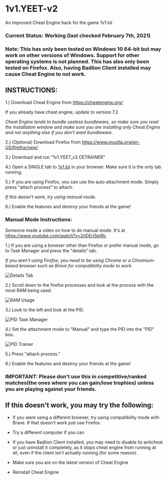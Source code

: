 # 1v1.YEET-v2
An improved Cheat Engine hack for the game 1v1.lol 

### Current Status: Working (last checked February 7th, 2021)

### Note: This has only been tested on Windows 10 64-bit but may work on other versions of Windows. Support for other operating systems is not planned. This has also only been tested on Firefox. Also, having Badlion Client installed may cause Cheat Engine to not work. 

## INSTRUCTIONS: 

1.) Download Cheat Engine from https://cheatengine.org/ 

If you already have cheat engine, update to version 7.2 

*Cheat Engine tends to bundle useless bundleware, so make sure you read the installation window and make sure you are installing only Cheat Engine and not anything else if you don't want bundleware.*

2.) (Optional) Download Firefox from https://www.mozilla.org/en-US/firefox/new/ 

3.) Download and run "1v1.YEET_v2.CETRAINER" 

4.) Open a SINGLE tab to [1v1.lol](https://1v1.lol) in your browser. Make sure it is the only tab running. 

5.) If you are using Firefox, you can use the auto attachment mode. Simply press "attach process" to attach. 

*If this doesn't work, try using manual mode.* 

6.) Enable the features and destroy your friends at the game! 

### Manual Mode Instructions: 

Someone made a video on how to do manual mode. It's at https://www.youtube.com/watch?v=2nDErISetRc 

1.) If you are using a browser other than Firefox or prefer manual mode, go to Task Manager and press the "details" tab. 

*If you aren't using Firefox, you need to be using Chrome or a Chromium-based browser such as Brave for compatibility mode to work.* 

![Details Tab](https://cdn.discordapp.com/attachments/693548483130556610/748647199398952990/detailstab.PNG)

2.) Scroll down to the firefox processes and look at the process with the most RAM being used. 

![RAM Usage](https://cdn.discordapp.com/attachments/693548483130556610/748647870269358120/ramusage.PNG)

3.) Look to the left and look at the PID. 

![PID Task Manager](https://cdn.discordapp.com/attachments/693548483130556610/748647871355813939/pidtaskmgr.PNG)

4.) Set the attachment mode to "Manual" and type the PID into the "PID" box. 

![PID Trainer](https://cdn.discordapp.com/attachments/768685505406697482/808161753463521280/cheatengine-x86_64-SSE4-AVX2_RsMzTnRNyM.png)

5.) Press "attach process." 

6.) Enable the features and destroy your friends at the game! 

### IMPORTANT: Please don't use this in competitive/ranked matches(the ones where you can gain/lose trophies) unless you are playing against your friends. 

## If this doesn't work, you may try the following: 

- If you were using a different browser, try using compatibility mode with Brave. If that doesn't work just use Firefox. 

- Try a different computer if you can 

- If you have Badlion Client installed, you may need to disable its anticheat or just uninstall it completely, as it stops cheat engine from running at all, even if the client isn't actually running (for some reason). 

- Make sure you are on the latest version of Cheat Engine 

- Reinstall Cheat Engine 
